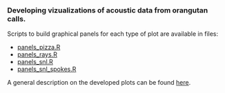 
<!-- README.md is generated from README.Rmd. Please edit that file -->
<!-- badges: start -->
<!-- badges: end -->

### Developing vizualizations of acoustic data from orangutan calls.

Scripts to build graphical panels for each type of plot are available in
files:

- [panels_pizza.R](panels_pizza.R)
- [panels_rays.R](panels_rays.R)
- [panels_snl.R](panels_snl.R)
- [panels_snl_spokes.R](panels_snl_spokes.R)

A general description on the developed plots can be found
[here](/outputs/readme.md).
